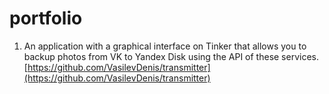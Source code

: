 # portfolio
1. An application with a graphical interface on Tinker that allows you to backup photos from VK to Yandex Disk using the API of these services. [https://github.com/VasilevDenis/transmitter](https://github.com/VasilevDenis/transmitter)
